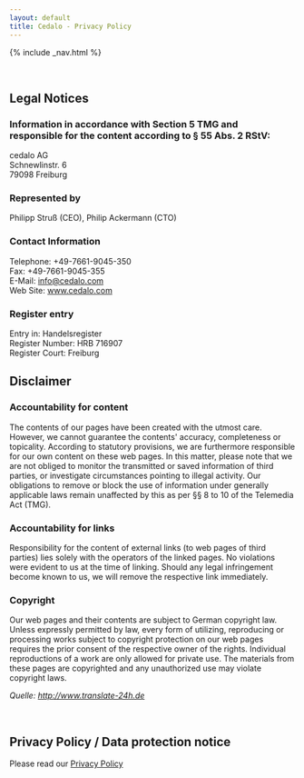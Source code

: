 ```yaml
---
layout: default
title: Cedalo - Privacy Policy
---
```


<section id="banner" class="banner" role="banner">
<!-- leave unchanged from here  --> 
    {% include _nav.html %}      
    <div class="container-fluid">
        <div class="row flex-start" class="align-items: flex-start;">
            <div class="col-md-12">
                <div class="banner-spacer">
                    <p>&nbsp;</p>
                </div>
            </div>
<!-- until here for nav menus to work smoothly  -->
            <div class="privacypolicy">
                <div class="col-md-10 col-md-offset-1">
                    <h2>Legal Notices</h2>
                    <h3>Information in accordance with Section 5 TMG and<br />responsible for the content according to § 55 Abs. 2 RStV:</h3>
                    <p>cedalo AG<br>Schnewlinstr. 6<br>79098 Freiburg</p>
                    <h3>Represented by</h3>
                    <p>Philipp Struß (CEO), Philip Ackermann (CTO)</p>
                    <h3>Contact Information</h3>
                    <p>Telephone: +49-7661-9045-350<br>Fax: +49-7661-9045-355<br>E-Mail: <a href="mailto:info@cedalo.com">info@cedalo.com</a><br>Web Site: <a href="www.cedalo.com" target="_blank">www.cedalo.com</a></p>
                    <h3>Register entry</h3>
                    <p>Entry in: Handelsregister<br>Register Number: HRB 716907<br>Register Court: Freiburg</p>
                    <h2>Disclaimer</h2>
                    <h3>Accountability for content</h3>
                    <p>The contents of our pages have been created with the utmost care. However, we cannot guarantee the contents'
                    accuracy, completeness or topicality. According to statutory provisions, we are furthermore responsible for 
                    our own content on these web pages. In this matter, please note that we are not obliged to monitor 
                    the transmitted or saved information of third parties, or investigate circumstances pointing to illegal activity. 
                    Our obligations to remove or block the use of information under generally applicable laws remain unaffected by this as per 
                    §§ 8 to 10 of the Telemedia Act (TMG).</p>
                    <h3>Accountability for links</h3>
                    <p>Responsibility for the content of  external links (to web pages of third parties) lies solely with the operators of the linked pages. No violations were  evident to us at the time of linking. Should any legal infringement become known to us, we will remove the respective  link immediately.</p>
                    <h3>Copyright</h3>
                    <p>Our web pages and their contents are subject to German copyright law. Unless 
                    expressly permitted by law, every form of utilizing, reproducing or processing 
                    works subject to copyright protection on our web pages requires the prior consent of the respective owner of the rights. 
                    Individual reproductions of a work are only allowed for private use. 
                    The materials from these pages are copyrighted and any unauthorized use may violate copyright laws.</p>
                    <p><i>Quelle: <a href="http://www.translate-24h.de" target="_blank">http://www.translate-24h.de</a></i></p>
                    <p>&nbsp;</p>
                    <h2>Privacy Policy / Data protection notice</h2>
                    <p>Please read our <a href="privacy-policy.html">Privacy Policy</a></p>
                    <p>&nbsp;</p>
                    <p>&nbsp;</p>
                    <p>&nbsp;</p>
                </div>
            </div>
        </div>
    </div>
</section><!-- banner -->

<!-- ab hier weitere container möglich --> 



